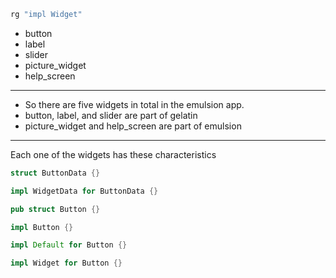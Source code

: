 
```rust
rg "impl Widget"
```

- button
- label
- slider
- picture_widget
- help_screen

---

- So there are five widgets in total in the emulsion app.
- button, label, and slider are part of gelatin
- picture_widget and help_screen are part of emulsion

---

Each one of the widgets has these characteristics

```rust
struct ButtonData {}

impl WidgetData for ButtonData {}

pub struct Button {}

impl Button {}

impl Default for Button {}

impl Widget for Button {}
```

